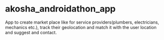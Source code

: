 akosha_androidathon_app
=======================

App to create market place like for service providers(plumbers, electricians, mechanics etc.), track their geolocation and match it with the user location and suggest and contact.
